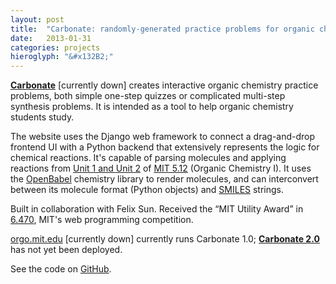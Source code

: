 ```yaml
---
layout: post
title:  "Carbonate: randomly-generated practice problems for organic chemistry"
date:   2013-01-31
categories: projects
hieroglyph: "&#x132B2;"
---
```



[**Carbonate**](http://orgo.mit.edu/) [currently down] creates interactive organic chemistry practice problems, both simple one-step quizzes or complicated multi-step synthesis problems. It is intended as a tool to help organic chemistry students study.

The website uses the Django web framework to connect a drag-and-drop frontend UI with a Python backend that extensively represents the logic for chemical reactions. It's capable of parsing molecules and applying reactions from [Unit 1 and Unit 2](http://orgo.mit.edu/orgo/reactions/) of [MIT 5.12](http://ocw.mit.edu/courses/chemistry/5-12-organic-chemistry-i-spring-2003/) (Organic Chemistry I). It uses the [OpenBabel](http://openbabel.org/wiki/Main_Page) chemistry library to render molecules, and can interconvert between its molecule format (Python objects) and [SMILES](http://www.daylight.com/dayhtml/doc/theory/theory.smiles.html) strings.

Built in collaboration with Felix Sun. Received the “MIT Utility Award” in [6.470](http://6.470.scripts.mit.edu/2013/), MIT's web programming competition.

[orgo.mit.edu](http://orgo.mit.edu/) [currently down] currently runs Carbonate 1.0; [**Carbonate 2.0**](https://github.com/csvoss/carbonate-simplified) has not yet been deployed. 

See the code on [GitHub](https://github.com/csvoss/carbonate).
